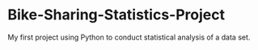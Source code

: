 # Bike-Sharing-Statistics-Project
My first project using Python to conduct statistical analysis of a data set.
